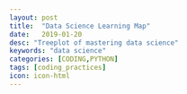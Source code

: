 ```yaml
---
layout: post
title:  "Data Science Learning Map"
date:   2019-01-20
desc: "Treeplot of mastering data science"
keywords: "data science"
categories: [CODING,PYTHON]
tags: [coding_practices]
icon: icon-html
---
```




